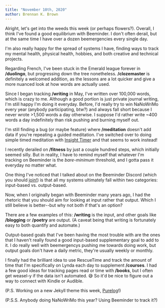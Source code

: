 ```yaml
---
title: "November 10th, 2020"
author: Brennan K. Brown
---
```


Alright, let's get into the weeds this week (or perhaps flowers?). Overall, I think I've found a good equilibrium with Beeminder. I don't often derail, but at the same time I have over a dozen beemergencies every single day.

I'm also really happy for the spread of systems I have, finding ways to track my mental health, physical health, hobbies, and both creative and technical projects.

Regarding French, I've been stuck in the Emerald league forever in **/duolingo**, but progressing down the tree nonetheless. **/clozemaster** is definitely a welcomed addition, as the lessons are a lot quicker and give a more nuanced look at how words are actually used.

Since I began tracking **/writing** in May, I've written over 100,000 words, which is crazy to me. Although a good portion is just private journal writing, I'm still happy I'm doing it everyday. Before, I'd really try to win NaNoWriMo every year (anybody participating, btw?) and always fall short because I never wrote >1,500 words a day otherwise. I suppose I'd rather write ~400 words a day indefinitely than risk pushing and burning myself out.

I'm still finding a bug (or maybe feature) where **/meditation** doesn't add data if you're repeating a guided meditation. I've switched over to doing simple timed meditation with [Insight Timer](https://insighttimer.com/) and that seems to work instead!

I recently derailed on **/fitness** by just a couple hundred steps, which initially seemed silly. But in reality, I have to remind myself that whatever I'm tracking on Beeminder is the _bare-minimum_ threshold, and I gotta pass it everyday no matter what.

One thing I've noticed that I talked about on the Beeminder Discord (which you should [join!](https://discord.gg/Bw8FdB5shW)) is that all my systems ultimately fall within two categories: input-based vs. output-based.

Now, when I originally began with Beeminder many years ago, I had the rhetoric that you should aim for looking at input rather that output. Which I still believe is better--but why not both if that's an option?

There are a few examples of this: **/writing** is the input, and other goals like **/blogging** or **/poetry** are output. (A caveat being that writing is fortunately easy to both quantify and automate.)

Output-based goals that I've been having the most trouble with are the ones that I haven't really found a good input-based supplementary goal to add to it. I do really well with beemergencys pushing me towards doing work, but output goals don't have a daily metric, they're usually weekly or monthly.

I finally had the brilliant idea to use RescueTime and track the amount of time that I'm specifically on Lynda each day to supplement **/courses**. I had a few good ideas for tracking pages read or time with **/books**, but I often get weasel-y if the data isn't automated. 😅 So it'd be nice to figure out a way to connect with Kindle or Audible.

(P.S. Working on a new Jekyll theme this week, [Purelog](https://github.com/brennanbrown/purelog)!)

(P.S.S. Anybody doing NaNoWriMo this year? Using Beeminder to track it?)

